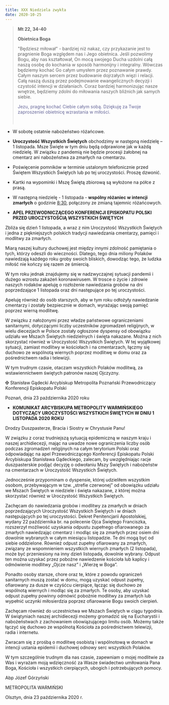 ```yaml
---
title: XXX Niedziela zwykła
date: 2020-10-25
---
```


> **Mt 22, 34-40**
>
> **Obietnica Boga**
>
> "Będziesz miłował" - bardziej niż nakaz, czy przykazanie jest to pragnienie Boga względem nas i Jego obietnica. Jeśli pozwolimy Bogu, aby nas kształtował, On mocą swojego Ducha uzdolni całą naszą osobę do kochania w sposób harmonijny i integralny. Wówczas będziemy kochać Go całym umysłem przez poznawanie prawdy. Całym naszym sercem przez budowanie dojrzałych więzi i relacji. Całą naszą duszą przez podejmowanie ewangelicznych decyzji i czystość intencji w działaniach. Coraz bardziej harmonizując nasze wnętrze, będziemy zdolni do miłowania naszych bliźnich jak samych siebie.
>
> <span style="color: #666699;">Jezu, pragnę kochać Ciebie całym sobą. Dziękuję za Twoje zaproszeniei obietnicę wzrastania w miłości. </span>
>
> &nbsp;

- W sobotę ostatnie nabożeństwo różańcowe.
- **Uroczystość Wszystkich Świętych** obchodzimy w następną niedzielę – 1 listopada. Msze Święte w tym dniu będą odprawione jak w każdą niedzielę. W związku z pandemią nie będzie procesji żałobnej na cmentarz ani nabożeństwa za zmarłych na cmentarzu.
- Poświęcenie pomników w terminie ustalonym telefonicznie przed Świętem Wszystkich Świętych lub po tej uroczystości. Proszę dzwonić.
- Kartki na wypominki i Mszę Świętą zbiorową są wyłożone na półce z prasą.
- W następną niedzielę - 1 listopada - **wspólny różaniec w intencji zmarłych** o godzinie <u>8:30</u>, połączony ze zmianą tajemnic różańcowych.




- **APEL PRZEWODNICZĄCEGO KONFERENCJI EPISKOPATU POLSKI PRZED UROCZYSTOŚCIĄ WSZYSTKICH ŚWIĘTYCH**

Zbliża się dzień 1 listopada, a wraz z nim Uroczystość Wszystkich Świętych i jedna z piękniejszych polskich tradycji nawiedzania cmentarzy, pamięci i modlitwy za zmarłych.

Miarą naszej kultury duchowej jest między innymi zdolność pamiętania o tych, którzy odeszli do wieczności. Dlatego, tego dnia miliony Polaków nawiedzają każdego roku groby swoich bliskich, dowodząc tego, że ludzka miłość nie kończy się razem ze śmiercią.

W tym roku jednak znajdujemy się w nadzwyczajnej sytuacji pandemii i dużego wzrostu zakażeń koronawirusem. W trosce o życie i zdrowie naszych rodaków apeluję o rozłożenie nawiedzania grobów na dni poprzedzające 1 listopada oraz dni następujące po tej uroczystości.

Apeluję również do osób starszych, aby w tym roku odłożyły nawiedzanie cmentarzy i zostały bezpiecznie w domach, wyrażając swoją pamięć poprzez wierną modlitwę.

W związku z nałożonymi przez władze państwowe ograniczeniami sanitarnymi, dotyczącymi liczby uczestników zgromadzeń religijnych, w wielu diecezjach w Polsce zostały ogłoszone dyspensy od obowiązku udziału we Mszach Świętych niedzielnych i święta nakazane. Można z nich skorzystać również w Uroczystość Wszystkich Świętych. W tej wyjątkowej sytuacji, zamiast modlitwy w kościołach i na cmentarzach, łączmy się duchowo ze wspólnotą wiernych poprzez modlitwę w domu oraz za pośrednictwem radia i telewizji.

W tym trudnym czasie, otaczam wszystkich Polaków modlitwą, za wstawiennictwem świętych patronów naszej Ojczyzny.

✠ Stanisław Gądecki
Arcybiskup Metropolita Poznański
Przewodniczący Konferencji Episkopatu Polski

Poznań, dnia 23 października 2020 roku



- **KOMUNIKAT ARCYBISKUPA METROPOLITY WARMIŃSKIEGO DOTYCZĄCY UROCZYSTOŚCI WSZYSTKICH ŚWIĘTYCH W DNIU 1 LISTOPADA 2020 ROKU**

Drodzy Duszpasterze, Bracia i Siostry w Chrystusie Panu!

W związku z coraz trudniejszą sytuacją epidemiczną w naszym kraju i naszej archidiecezji, mając na uwadze nowe ograniczenia liczby osób podczas zgromadzeń religijnych na całym terytorium Polski oraz odpowiadając na apel Przewodniczącego Konferencji Episkopatu Polski Arcybiskupa Stanisława Gądeckiego, zalecam, by uwzględniając racje duszpasterskie podjąć decyzję o odwołaniu Mszy Świętych i nabożeństw na cmentarzach w Uroczystość Wszystkich Świętych.

Jednocześnie przypominam o dyspensie, której udzieliłem wszystkim osobom, przebywającym w tzw. „strefie czerwonej” od obowiązku udziału we Mszach Świętych w niedziele i święta nakazane, z której można skorzystać również w Uroczystość Wszystkich Świętych.

Zachęcam do nawiedzania grobów i modlitwy za zmarłych w dniach poprzedzających Uroczystość Wszystkich Świętych i w dniach następujących po tej uroczystości. Dekret Penitencjarii Apostolskiej, wydany 22 października br. na polecenie Ojca Świętego Franciszka, rozszerzył możliwość uzyskania odpustu zupełnego ofiarowanego za zmarłych nawiedzając cmentarz i modląc się za zmarłych przez osiem dni dowolnie wybranych w całym miesiącu listopadzie. Te dni mogą być od siebie oddzielone. Również odpust zupełny ofiarowany za zmarłych, związany ze wspomnieniem wszystkich wiernych zmarłych (2 listopada), może być przeniesiony na inny dzień listopada, dowolnie wybrany. Odpust ten można uzyskać przez pobożne nawiedzenie kościoła lub kaplicy i odmówienie modlitwy „Ojcze nasz” i „Wierzę w Boga”.

Ponadto osoby starsze, chore oraz te, które z powodu ograniczeń sanitarnych muszą zostać w domu, mogą uzyskać odpust zupełny, ofiarowany za dusze w czyśćcu cierpiące, łącząc się duchowo ze wspólnotą wiernych i modląc się za zmarłych. Te osoby, aby uzyskać odpust zupełny powinny odmówić pobożnie modlitwy za zmarłych lub wypełnić uczynki miłosierdzia poprzez ofiarowanie Bogu swoich cierpień.

Zachęcam również do uczestnictwa we Mszach Świętych w ciągu tygodnia. W świątyniach naszej archidiecezji możemy gromadzić się na Eucharystii i nabożeństwach z zachowaniem obowiązującego limitu osób. Możemy także łączyć się duchowo ze wspólnotą Kościoła za pośrednictwem telewizji, radia i internetu.

Zwracam się z prośbą o modlitwę osobistą i wspólnotową w domach w intencji ustania epidemii i duchowej odnowy serc wszystkich Polaków.

W tym szczególnie trudnym dla nas czasie, zapewniam o mojej modlitwie za Was i wyrażam moją wdzięczność za Wasze świadectwo umiłowania Pana Boga, Kościoła i wszystkich cierpiących, ubogich i potrzebujących pomocy.


Abp Józef Górzyński

METROPOLITA WARMIŃSKI


Olsztyn, dnia 23 października 2020 r.

